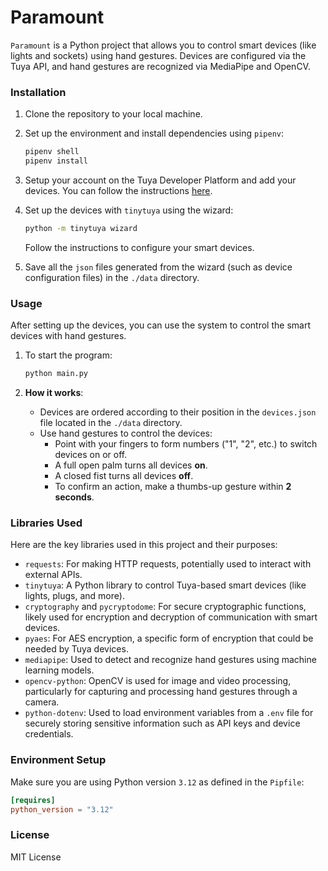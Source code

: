 # Paramount

`Paramount` is a Python project that allows you to control smart devices (like lights and sockets) using hand gestures. Devices are configured via the Tuya API, and hand gestures are recognized via MediaPipe and OpenCV.

### Installation

1. Clone the repository to your local machine.
2. Set up the environment and install dependencies using `pipenv`:

   ```bash
   pipenv shell
   pipenv install
   ```

3. Setup your account on the Tuya Developer Platform and add your devices. You can follow the instructions [here](./docs/Tuya.IoT.API.Setup.v2.pdf).
4. Set up the devices with `tinytuya` using the wizard:

   ```bash
   python -m tinytuya wizard
   ```

   Follow the instructions to configure your smart devices.

5. Save all the `json` files generated from the wizard (such as device configuration files) in the `./data` directory.

### Usage

After setting up the devices, you can use the system to control the smart devices with hand gestures.

1. To start the program:

   ```bash
   python main.py
   ```

2. **How it works**:
   - Devices are ordered according to their position in the `devices.json` file located in the `./data` directory.
   - Use hand gestures to control the devices:
     - Point with your fingers to form numbers ("1", "2", etc.) to switch devices on or off.
     - A full open palm turns all devices **on**.
     - A closed fist turns all devices **off**.
     - To confirm an action, make a thumbs-up gesture within **2 seconds**.

### Libraries Used

Here are the key libraries used in this project and their purposes:

- `requests`: For making HTTP requests, potentially used to interact with external APIs.
- `tinytuya`: A Python library to control Tuya-based smart devices (like lights, plugs, and more).
- `cryptography` and `pycryptodome`: For secure cryptographic functions, likely used for encryption and decryption of communication with smart devices.
- `pyaes`: For AES encryption, a specific form of encryption that could be needed by Tuya devices.
- `mediapipe`: Used to detect and recognize hand gestures using machine learning models.
- `opencv-python`: OpenCV is used for image and video processing, particularly for capturing and processing hand gestures through a camera.
- `python-dotenv`: Used to load environment variables from a `.env` file for securely storing sensitive information such as API keys and device credentials.

### Environment Setup

Make sure you are using Python version `3.12` as defined in the `Pipfile`:

```toml
[requires]
python_version = "3.12"
```

### License

MIT License
